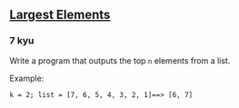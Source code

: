 <h2><a href=https://www.codewars.com/kata/53d32bea2f2a21f666000256/train/javascript target="_blank">Largest Elements</a></h2><h3>7 kyu</h3><p>Write a program that outputs the top <code>n</code> elements from a list.</p><p>Example:</p><pre><code class="language-python"><span class="cm-variable">k</span> <span class="cm-operator">=</span> <span class="cm-number">2</span>; <span class="cm-builtin">list</span> <span class="cm-operator">=</span> [<span class="cm-number">7</span>, <span class="cm-number">6</span>, <span class="cm-number">5</span>, <span class="cm-number">4</span>, <span class="cm-number">3</span>, <span class="cm-number">2</span>, <span class="cm-number">1</span>]<span class="cm-operator">==&gt;</span> [<span class="cm-number">6</span>, <span class="cm-number">7</span>]</code></pre>